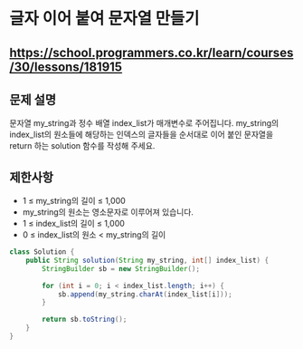 # 글자 이어 붙여 문자열 만들기
https://school.programmers.co.kr/learn/courses/30/lessons/181915
---
## 문제 설명
문자열 my_string과 정수 배열 index_list가 매개변수로 주어집니다. my_string의 index_list의 원소들에 해당하는 인덱스의 글자들을 순서대로 이어 붙인 문자열을 return 하는 solution 함수를 작성해 주세요.

## 제한사항
+ 1 ≤ my_string의 길이 ≤ 1,000
+ my_string의 원소는 영소문자로 이루어져 있습니다.
+ 1 ≤ index_list의 길이 ≤ 1,000
+ 0 ≤ index_list의 원소 < my_string의 길이
```java
class Solution {
    public String solution(String my_string, int[] index_list) {
        StringBuilder sb = new StringBuilder();
        
        for (int i = 0; i < index_list.length; i++) {
            sb.append(my_string.charAt(index_list[i]));
        }
        
        return sb.toString();
    }
}
```
